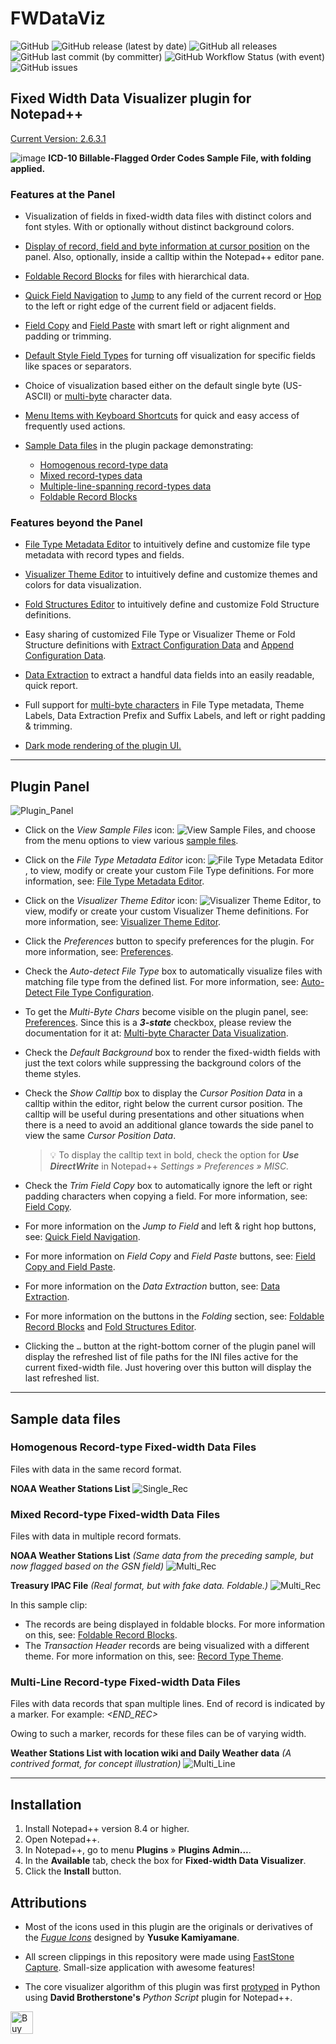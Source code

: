 # FWDataViz

![GitHub](https://img.shields.io/github/license/shriprem/FWDataViz)
![GitHub release (latest by date)](https://img.shields.io/github/v/release/shriprem/FWDataViz)
![GitHub all releases](https://img.shields.io/github/downloads/shriprem/FWDataViz/total)
&nbsp;&nbsp;&nbsp;&nbsp;&nbsp;
![GitHub last commit (by committer)](https://img.shields.io/github/last-commit/shriprem/FWDataViz)
![GitHub Workflow Status (with event)](https://img.shields.io/github/actions/workflow/status/shriprem/FWDataViz/CI_build.yml)
![GitHub issues](https://img.shields.io/github/issues/shriprem/FWDataViz)

## Fixed Width Data Visualizer plugin for Notepad++
[Current Version: 2.6.3.1](https://github.com/shriprem/FWDataViz/releases/tag/v2.6.3.1)

![image](https://raw.githubusercontent.com/shriprem/FWDataViz/master/images/foldable_orders_file.png)
**ICD-10 Billable-Flagged Order Codes Sample File, with folding applied.**


### Features at the Panel
* Visualization of fields in fixed-width data files with distinct colors and font styles. With or optionally without distinct background colors.

* [Display of record, field and byte information at cursor position](#fixed-width-data-visualizer-panel) on the panel. Also, optionally, inside a calltip within the Notepad++ editor pane.

* [Foldable Record Blocks](https://github.com/shriprem/FWDataViz/blob/master/docs/foldable_record_blocks.md) for files with hierarchical data.

* [Quick Field Navigation](https://github.com/shriprem/FWDataViz/blob/master/docs/field_navigation.md) to [Jump](https://github.com/shriprem/FWDataViz/blob/master/docs/field_navigation.md#jump-to-field) to any field of the current record or [Hop](https://github.com/shriprem/FWDataViz/blob/master/docs/field_navigation.md#hop-field) to the left or right edge of the current field or adjacent fields.

* [Field Copy](https://github.com/shriprem/FWDataViz/blob/master/docs/field_copy_paste.md#field-copy) and [Field Paste](https://github.com/shriprem/FWDataViz/blob/master/docs/field_copy_paste.md#field-paste) with smart left or right alignment and padding or trimming.

* [Default Style Field Types](https://github.com/shriprem/FWDataViz/blob/master/docs/field_type_dialog.md#default-style) for turning off visualization for specific fields like spaces or separators.

* Choice of visualization based either on the default single byte (US-ASCII) or [multi-byte](https://github.com/shriprem/FWDataViz/blob/master/docs/multibyte_character_data.md) character data.

* [Menu Items with Keyboard Shortcuts](https://github.com/shriprem/FWDataViz/blob/master/docs/menu_shortcuts.md) for quick and easy access of frequently used actions.

* [Sample Data files](#sample-data-files) in the plugin package demonstrating:
   * [Homogenous record-type data](#homogenous-record-type-fixed-width-data-files)
   * [Mixed record-types data](#mixed-record-type-fixed-width-data-files)
   * [Multiple-line-spanning record-types data](#multi-line-record-type-fixed-width-data-files)
   * [Foldable Record Blocks](https://github.com/shriprem/FWDataViz/blob/master/docs/foldable_record_blocks.md)

### Features beyond the Panel

* [File Type Metadata Editor](https://github.com/shriprem/FWDataViz/blob/master/docs/file_type_config_dialog.md) to intuitively define and customize file type metadata with record types and fields.

* [Visualizer Theme Editor](https://github.com/shriprem/FWDataViz/blob/master/docs/theme_config_dialog.md) to intuitively define and customize themes and colors for data visualization.

* [Fold Structures Editor](https://github.com/shriprem/FWDataViz/blob/master/docs/fold_structs_editor.md) to intuitively define and customize Fold Structure definitions.

* Easy sharing of customized File Type or Visualizer Theme or Fold Structure definitions with [Extract Configuration Data](https://github.com/shriprem/FWDataViz/blob/master/docs/config_extract_dialog.md) and [Append Configuration Data](https://github.com/shriprem/FWDataViz/blob/master/docs/config_append_dialog.md).

* [Data Extraction](https://github.com/shriprem/FWDataViz/blob/master/docs/data_extract_dialog.md) to extract a handful data fields into an easily readable, quick report.

* Full support for [multi-byte characters](https://github.com/shriprem/FWDataViz/blob/master/docs/multibyte_character_support.md) in File Type metadata, Theme Labels, Data Extraction Prefix and Suffix Labels, and left or right padding & trimming.

* [Dark mode rendering of the plugin UI.](https://github.com/shriprem/FWDataViz/blob/master/docs/dark_mode_ui.md)

---

## Plugin Panel
![Plugin_Panel](https://raw.githubusercontent.com/shriprem/FWDataViz/master/images/plugin_panel.png)

* Click on the _View Sample Files_ icon: ![View Sample Files](https://raw.githubusercontent.com/shriprem/FWDataViz/master/src/Resources/file_samples.bmp), and choose from the menu options to view various [sample files](#sample-data-files).

* Click on the _File Type Metadata Editor_ icon: ![File Type Metadata Editor](https://raw.githubusercontent.com/shriprem/FWDataViz/master/src/Resources/file_config.bmp), to view, modify or create your custom File Type definitions. For more information, see: [File Type Metadata Editor](https://github.com/shriprem/FWDataViz/blob/master/docs/file_type_config_dialog.md).

* Click on the _Visualizer Theme Editor_ icon: ![Visualizer Theme Editor](https://raw.githubusercontent.com/shriprem/FWDataViz/master/src/Resources/color_config.bmp), to view, modify or create your custom Visualizer Theme definitions. For more information, see: [Visualizer Theme Editor](https://github.com/shriprem/FWDataViz/blob/master/docs/theme_config_dialog.md).

* Click the _Preferences_ button to specify preferences for the plugin. For more information, see: [Preferences](https://github.com/shriprem/FWDataViz/blob/master/docs/preferences_dialog.md).

* Check the _Auto-detect File Type_ box to automatically visualize files with matching file type from the defined list. For more information, see: [Auto-Detect File Type Configuration](https://github.com/shriprem/FWDataViz/blob/master/docs/auto_detect_file_type.md).

* To get the _Multi-Byte Chars_ become visible on the plugin panel, see: [Preferences](https://github.com/shriprem/FWDataViz/blob/master/docs/preferences_dialog.md). Since this is a **_3-state_** checkbox, please review the documentation for it at: [Multi-byte Character Data Visualization](https://github.com/shriprem/FWDataViz/blob/master/docs/multibyte_character_data.md#quick-override-from-panel).

* Check the _Default Background_ box to render the fixed-width fields with just the text colors while suppressing the background colors of the theme styles.

* Check the _Show Calltip_ box to display the _Cursor Position Data_ in a calltip within the editor, right below the current cursor position. The calltip will be useful during presentations and other situations when there is a need to avoid an additional glance towards the side panel to view the same _Cursor Position Data_.

  > :bulb: To display the calltip text in bold, check the option for _**Use DirectWrite**_ in Notepad++ _Settings » Preferences » MISC._

* Check the _Trim Field Copy_ box to automatically ignore the left or right padding characters when copying a field. For more information, see: [Field Copy](https://github.com/shriprem/FWDataViz/blob/master/docs/field_copy_paste.md#field-copy).

* For more information on the _Jump to Field_ and left & right hop buttons, see: [Quick Field Navigation](https://github.com/shriprem/FWDataViz/blob/master/docs/field_navigation.md).

* For more information on _Field Copy_ and _Field Paste_ buttons, see: [Field Copy and Field Paste](https://github.com/shriprem/FWDataViz/blob/master/docs/field_copy_paste.md).

* For more information on the _Data Extraction_ button, see: [Data Extraction](https://github.com/shriprem/FWDataViz/blob/master/docs/data_extract_dialog.md).

* For more information on the buttons in the _Folding_ section, see: [Foldable Record Blocks](https://github.com/shriprem/FWDataViz/blob/master/docs/foldable_record_blocks.md) and [Fold Structures Editor](https://github.com/shriprem/FWDataViz/blob/master/docs/fold_structs_editor.md).

* Clicking the `…` button at the right-bottom corner of the plugin panel will display the refreshed list of file paths for the INI files active for the current fixed-width file. Just hovering over this button will display the last refreshed list.


---

## Sample data files

### Homogenous Record-type Fixed-width Data Files
Files with data in the same record format.

__NOAA Weather Stations List__
![Single_Rec](https://raw.githubusercontent.com/shriprem/FWDataViz/master/images/single_rec_weather_stations.png)


### Mixed Record-type Fixed-width Data Files
Files with data in multiple record formats.

__NOAA Weather Stations List__
_(Same data from the preceding sample, but now flagged based on the GSN field)_
![Multi_Rec](https://raw.githubusercontent.com/shriprem/FWDataViz/master/images/multi_rec_weather_stations.png)


__Treasury IPAC File__
_(Real format, but with fake data. Foldable.)_
![Multi_Rec](https://raw.githubusercontent.com/shriprem/FWDataViz/master/images/multi_rec_ipac_file.png)

In this sample clip:
* The records are being displayed in foldable blocks. For more information on this, see: [Foldable Record Blocks](https://github.com/shriprem/FWDataViz/blob/master/docs/foldable_record_blocks.md).
* The _Transaction Header_ records are being visualized with a different theme. For more information on this, see: [Record Type Theme](https://github.com/shriprem/FWDataViz/blob/master/docs/record_type_theme.md).

### Multi-Line Record-type Fixed-width Data Files
Files with data records that span multiple lines. End of record is indicated by a marker. For example: _<END_REC>_

Owing to such a marker, records for these files can be of varying width.

__Weather Stations List with location wiki and Daily Weather data__ _(A contrived format, for concept illustration)_
![Multi_Line](https://raw.githubusercontent.com/shriprem/FWDataViz/master/images/multi_line_record_file.png)

---

## Installation
1. Install Notepad++ version 8.4 or higher.
2. Open Notepad++.
3. In Notepad++, go to menu **Plugins** » **Plugins Admin...**.
4. In the **Available** tab, check the box for **Fixed-width Data Visualizer**.
5. Click the **Install** button.

## Attributions
* Most of the icons used in this plugin are the originals or derivatives of the [*Fugue Icons*](https://p.yusukekamiyamane.com) designed by **Yusuke Kamiyamane**.

* All screen clippings in this repository were made using [FastStone Capture](https://www.faststone.org/FSCaptureDetail.htm). Small-size application with awesome features!
* The core visualizer algorithm of this plugin was first [protyped](https://github.com/shriprem/FWDataViz/blob/master/docs/Visualizer_prototype.py) in Python using **David Brotherstone's** *Python Script* plugin for Notepad++.

<a href='https://ko-fi.com/S6S417WICS' target='_blank'><img height='36' style='border:0px;height:36px;' src='https://storage.ko-fi.com/cdn/kofi5.png?v=6' border='0' alt='Buy Me a Coffee at ko-fi.com' /></a>
